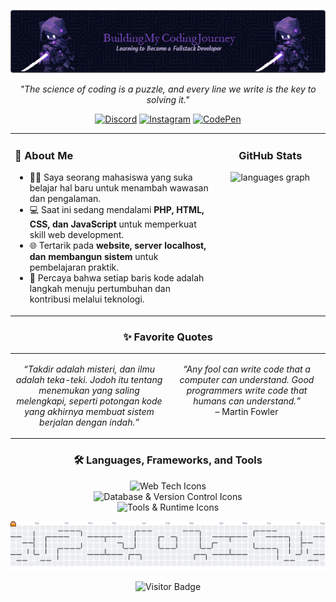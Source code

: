 <!-- ================================================================================================================================== -->

<!-- HEADER -->

<!-- Ganti URL di bawah ini dengan URL gambar header Anda yang sudah diunggah ke GitHub. -->

<!-- Cara mendapatkan URL: Buka file gambar di repo Anda -> Klik tombol "Raw" -> Salin URL dari address bar browser. -->

<!-- ================================================================================================================================== -->

<p align="center">
<img src="https://raw.githubusercontent.com/FirmanSyah2078/FirmanSyah2078/main/src/header-image.png" alt="Header Banner"/>
</p>

<!-- ================================================================================================================================== -->

<!-- INTRO & SOCIAL MEDIA -->

<!-- ================================================================================================================================== -->

<p align="center">
<i>"The science of coding is a puzzle, and every line we write is the key to solving it."</i>
</p>

<p align="center">
<!-- GANTI # DENGAN LINK PROFIL SOSIAL MEDIA ANDA -->
<a href="#" target="_blank"><img src="https://raw.githubusercontent.com/maurodesouza/profile-readme-generator/master/src/assets/icons/social/discord/default.svg" width="36" height="24" alt="Discord"/></a>
<a href="#" target="_blank"><img src="https://raw.githubusercontent.com/maurodesouza/profile-readme-generator/master/src/assets/icons/social/instagram/default.svg" width="36" height="24" alt="Instagram"/></a>
<a href="#" target="_blank"><img src="https://raw.githubusercontent.com/maurodesouza/profile-readme-generator/master/src/assets/icons/social/codepen/default.svg" width="36" height="24" alt="CodePen"/></a>
</p>

<!-- ================================================================================================================================== -->

<!-- KONTEN UTAMA: TATA LETAK DUA KOLOM -->

<!-- ================================================================================================================================== -->

<table>
<tr>
<!-- KOLOM KIRI: TENTANG SAYA -->
<td valign="top" width="65%">
<h3 align="left">👋 About Me</h3>
<ul>
<li>👨‍🎓 Saya seorang mahasiswa yang suka belajar hal baru untuk menambah wawasan dan pengalaman.</li>
<li>💻 Saat ini sedang mendalami <strong>PHP, HTML, CSS, dan JavaScript</strong> untuk memperkuat skill web development.</li>
<li>🌐 Tertarik pada <strong>website, server localhost, dan membangun sistem</strong> untuk pembelajaran praktik.</li>
<li>🚀 Percaya bahwa setiap baris kode adalah langkah menuju pertumbuhan dan kontribusi melalui teknologi.</li>
</ul>
</td>
<!-- KOLOM KANAN: STATISTIK GITHUB -->
<td valign="top" width="35%">
<h3 align="center">GitHub Stats</h3>
<!-- Ganti "FirmanSyah2078" dengan username GitHub Anda jika berbeda -->
<div align="center">
  <img src="https://github-readme-stats.vercel.app/api/top-langs?username=F&locale=en&hide_title=true&layout=compact&card_width=320&langs_count=7&theme=vue-dark&hide_border=true&order=2&custom_title=Language" height="150" alt="languages graph"  />
</div>
</td>
</tr>
</table>

<!-- ================================================================================================================================== -->

<!-- KUTIPAN FAVORIT: KANAN-KIRI -->

<!-- ================================================================================================================================== -->

<h3 align="center">✨ Favorite Quotes</h3>
<table>
<tr>
<td width="50%" valign="top">
<p align="center">
<i>“Takdir adalah misteri, dan ilmu adalah teka-teki. Jodoh itu tentang menemukan yang saling melengkapi, seperti potongan kode yang akhirnya membuat sistem berjalan dengan indah.”</i>
</p>
</td>
<td width="50%" valign="top">
<p align="center">
<i>“Any fool can write code that a computer can understand. Good programmers write code that humans can understand.”</i>
<br>– Martin Fowler
</p>
</td>
</tr>
</table>

<!-- ================================================================================================================================== -->

<!-- TEKNOLOGI & TOOLS -->

<!-- ================================================================================================================================== -->

<h3 align="center">🛠️ Languages, Frameworks, and Tools</h3>
<p align="center">
<img src="https://www.google.com/search?q=https://skillicons.dev/icons%3Fi%3Dhtml,css,js,php,laravel,tailwind" height="30" alt="Web Tech Icons"/>
<br>
<img src="https://www.google.com/search?q=https://skillicons.dev/icons%3Fi%3Dmysql,mongodb,git,github,gitlab" height="30" alt="Database & Version Control Icons"/>
<br>
<img src="https://www.google.com/search?q=https://skillicons.dev/icons%3Fi%3Dvscode,figma,canva,nodejs" height="30" alt="Tools & Runtime Icons"/>
</p>

<!-- ================================================================================================================================== -->

<!-- GRAFIK KONTRIBUSI PAC-MAN -->

<!-- ================================================================================================================================== -->

<picture>
<source media="(prefers-color-scheme: dark)" srcset="https://raw.githubusercontent.com/FirmanSyah2078/FirmanSyah2078/output/pacman-contribution-graph-dark.svg" />
<source media="(prefers-color-scheme: light)" srcset="https://raw.githubusercontent.com/FirmanSyah2078/FirmanSyah2078/output/pacman-contribution-graph.svg" />
<img alt="Pac-Man Contribution Graph" src="https://raw.githubusercontent.com/FirmanSyah2078/FirmanSyah2078/output/pacman-contribution-graph.svg" />
</picture>

<!-- ================================================================================================================================== -->

<!-- FOOTER: VISITOR BADGE -->

<!-- ================================================================================================================================== -->

<p align="center">
<img src="https://visitor-badge.laobi.icu/badge?page_id=F.F&left_color=black&right_color=mediumpurple&left_text=%F0%9F%91%8B%20Hi%20there!%20Thanks%20for%20dropping%20by."  alt="Visitor Badge"/>
</p>
